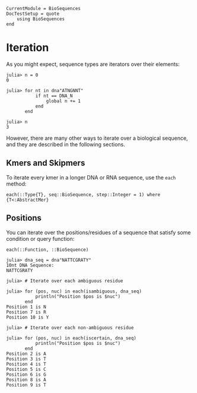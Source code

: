 ```@meta
CurrentModule = BioSequences
DocTestSetup = quote
    using BioSequences
end
```

# Iteration

As you might expect, sequence types are iterators over their elements:

```jldoctest
julia> n = 0
0

julia> for nt in dna"ATNGNNT"
           if nt == DNA_N
               global n += 1
           end
       end

julia> n
3

```

However, there are many other ways to iterate over a biological sequence, and
they are described in the following sections.

## Kmers and Skipmers

To iterate every kmer in a longer DNA or RNA sequence, use the `each` method:

```@docs
each(::Type{T}, seq::BioSequence, step::Integer = 1) where {T<:AbstractMer}
```



## Positions

You can iterate over the positions/residues of a sequence that satisfy some
condition or query function:

```@docs
each(::Function, ::BioSequence)
```

```jldoctest
julia> dna_seq = dna"NATTCGRATY"
10nt DNA Sequence:
NATTCGRATY

julia> # Iterate over each ambiguous residue

julia> for (pos, nuc) in each(isambiguous, dna_seq)
           println("Position $pos is $nuc")
       end
Position 1 is N
Position 7 is R
Position 10 is Y

julia> # Iterate over each non-ambiguous residue

julia> for (pos, nuc) in each(iscertain, dna_seq)
           println("Position $pos is $nuc")
       end
Position 2 is A
Position 3 is T
Position 4 is T
Position 5 is C
Position 6 is G
Position 8 is A
Position 9 is T

```

